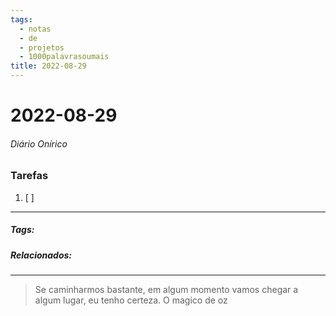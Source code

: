 ```yaml
---
tags:
  - notas
  - de
  - projetos
  - 1000palavrasoumais
title: 2022-08-29  
---
```

# 2022-08-29  
###### Diário Onírico
>


### Tarefas
1. [ ]  

---

##### Tags:

##### Relacionados: 

---
> Se caminharmos bastante, em algum momento vamos chegar a algum lugar, eu tenho certeza.
> O magico de oz